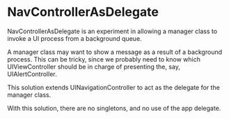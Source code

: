 # NavControllerAsDelegate
NavControllerAsDelegate is an experiment in allowing a manager class to invoke a UI process from a background queue.

A manager class may want to show a message as a result of a background process. This can be tricky, since we probably need to know which UIViewController should be in charge of presenting the, say, UIAlertController.

This solution extends UINavigationController to act as the delegate for the manager class.

With this solution, there are no singletons, and no use of the app delegate.
